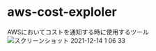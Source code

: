 # aws-cost-exploler
AWSにおいてコストを通知する時に使用するツール
![スクリーンショット 2021-12-14 1 06 33](https://user-images.githubusercontent.com/84622214/145846653-178c95a4-3293-4268-b2c4-860173f67a87.png)
